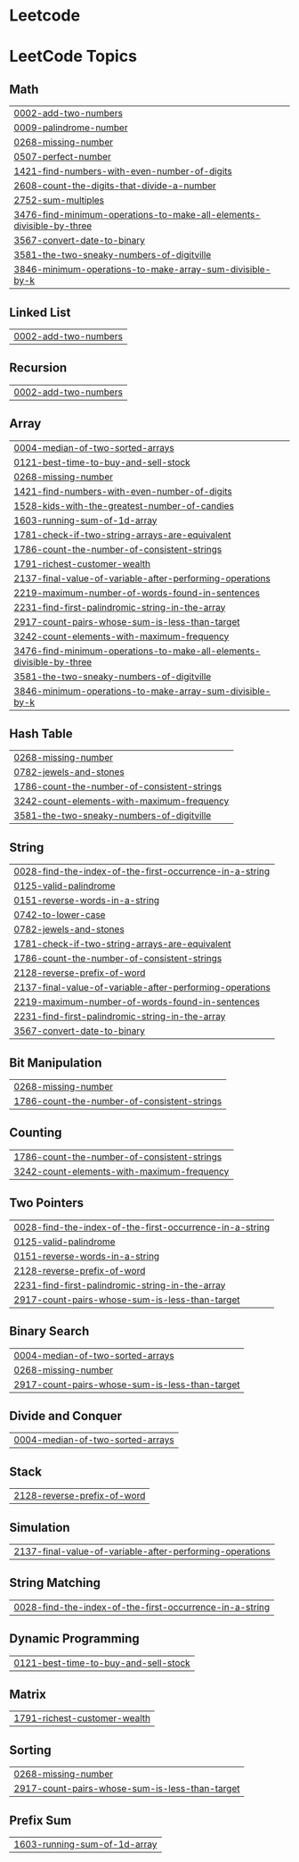 # Leetcode
<!---LeetCode Topics Start-->
# LeetCode Topics
## Math
|  |
| ------- |
| [0002-add-two-numbers](https://github.com/Sivarman/Leetcode/tree/master/0002-add-two-numbers) |
| [0009-palindrome-number](https://github.com/Sivarman/Leetcode/tree/master/0009-palindrome-number) |
| [0268-missing-number](https://github.com/Sivarman/Leetcode/tree/master/0268-missing-number) |
| [0507-perfect-number](https://github.com/Sivarman/Leetcode/tree/master/0507-perfect-number) |
| [1421-find-numbers-with-even-number-of-digits](https://github.com/Sivarman/Leetcode/tree/master/1421-find-numbers-with-even-number-of-digits) |
| [2608-count-the-digits-that-divide-a-number](https://github.com/Sivarman/Leetcode/tree/master/2608-count-the-digits-that-divide-a-number) |
| [2752-sum-multiples](https://github.com/Sivarman/Leetcode/tree/master/2752-sum-multiples) |
| [3476-find-minimum-operations-to-make-all-elements-divisible-by-three](https://github.com/Sivarman/Leetcode/tree/master/3476-find-minimum-operations-to-make-all-elements-divisible-by-three) |
| [3567-convert-date-to-binary](https://github.com/Sivarman/Leetcode/tree/master/3567-convert-date-to-binary) |
| [3581-the-two-sneaky-numbers-of-digitville](https://github.com/Sivarman/Leetcode/tree/master/3581-the-two-sneaky-numbers-of-digitville) |
| [3846-minimum-operations-to-make-array-sum-divisible-by-k](https://github.com/Sivarman/Leetcode/tree/master/3846-minimum-operations-to-make-array-sum-divisible-by-k) |
## Linked List
|  |
| ------- |
| [0002-add-two-numbers](https://github.com/Sivarman/Leetcode/tree/master/0002-add-two-numbers) |
## Recursion
|  |
| ------- |
| [0002-add-two-numbers](https://github.com/Sivarman/Leetcode/tree/master/0002-add-two-numbers) |
## Array
|  |
| ------- |
| [0004-median-of-two-sorted-arrays](https://github.com/Sivarman/Leetcode/tree/master/0004-median-of-two-sorted-arrays) |
| [0121-best-time-to-buy-and-sell-stock](https://github.com/Sivarman/Leetcode/tree/master/0121-best-time-to-buy-and-sell-stock) |
| [0268-missing-number](https://github.com/Sivarman/Leetcode/tree/master/0268-missing-number) |
| [1421-find-numbers-with-even-number-of-digits](https://github.com/Sivarman/Leetcode/tree/master/1421-find-numbers-with-even-number-of-digits) |
| [1528-kids-with-the-greatest-number-of-candies](https://github.com/Sivarman/Leetcode/tree/master/1528-kids-with-the-greatest-number-of-candies) |
| [1603-running-sum-of-1d-array](https://github.com/Sivarman/Leetcode/tree/master/1603-running-sum-of-1d-array) |
| [1781-check-if-two-string-arrays-are-equivalent](https://github.com/Sivarman/Leetcode/tree/master/1781-check-if-two-string-arrays-are-equivalent) |
| [1786-count-the-number-of-consistent-strings](https://github.com/Sivarman/Leetcode/tree/master/1786-count-the-number-of-consistent-strings) |
| [1791-richest-customer-wealth](https://github.com/Sivarman/Leetcode/tree/master/1791-richest-customer-wealth) |
| [2137-final-value-of-variable-after-performing-operations](https://github.com/Sivarman/Leetcode/tree/master/2137-final-value-of-variable-after-performing-operations) |
| [2219-maximum-number-of-words-found-in-sentences](https://github.com/Sivarman/Leetcode/tree/master/2219-maximum-number-of-words-found-in-sentences) |
| [2231-find-first-palindromic-string-in-the-array](https://github.com/Sivarman/Leetcode/tree/master/2231-find-first-palindromic-string-in-the-array) |
| [2917-count-pairs-whose-sum-is-less-than-target](https://github.com/Sivarman/Leetcode/tree/master/2917-count-pairs-whose-sum-is-less-than-target) |
| [3242-count-elements-with-maximum-frequency](https://github.com/Sivarman/Leetcode/tree/master/3242-count-elements-with-maximum-frequency) |
| [3476-find-minimum-operations-to-make-all-elements-divisible-by-three](https://github.com/Sivarman/Leetcode/tree/master/3476-find-minimum-operations-to-make-all-elements-divisible-by-three) |
| [3581-the-two-sneaky-numbers-of-digitville](https://github.com/Sivarman/Leetcode/tree/master/3581-the-two-sneaky-numbers-of-digitville) |
| [3846-minimum-operations-to-make-array-sum-divisible-by-k](https://github.com/Sivarman/Leetcode/tree/master/3846-minimum-operations-to-make-array-sum-divisible-by-k) |
## Hash Table
|  |
| ------- |
| [0268-missing-number](https://github.com/Sivarman/Leetcode/tree/master/0268-missing-number) |
| [0782-jewels-and-stones](https://github.com/Sivarman/Leetcode/tree/master/0782-jewels-and-stones) |
| [1786-count-the-number-of-consistent-strings](https://github.com/Sivarman/Leetcode/tree/master/1786-count-the-number-of-consistent-strings) |
| [3242-count-elements-with-maximum-frequency](https://github.com/Sivarman/Leetcode/tree/master/3242-count-elements-with-maximum-frequency) |
| [3581-the-two-sneaky-numbers-of-digitville](https://github.com/Sivarman/Leetcode/tree/master/3581-the-two-sneaky-numbers-of-digitville) |
## String
|  |
| ------- |
| [0028-find-the-index-of-the-first-occurrence-in-a-string](https://github.com/Sivarman/Leetcode/tree/master/0028-find-the-index-of-the-first-occurrence-in-a-string) |
| [0125-valid-palindrome](https://github.com/Sivarman/Leetcode/tree/master/0125-valid-palindrome) |
| [0151-reverse-words-in-a-string](https://github.com/Sivarman/Leetcode/tree/master/0151-reverse-words-in-a-string) |
| [0742-to-lower-case](https://github.com/Sivarman/Leetcode/tree/master/0742-to-lower-case) |
| [0782-jewels-and-stones](https://github.com/Sivarman/Leetcode/tree/master/0782-jewels-and-stones) |
| [1781-check-if-two-string-arrays-are-equivalent](https://github.com/Sivarman/Leetcode/tree/master/1781-check-if-two-string-arrays-are-equivalent) |
| [1786-count-the-number-of-consistent-strings](https://github.com/Sivarman/Leetcode/tree/master/1786-count-the-number-of-consistent-strings) |
| [2128-reverse-prefix-of-word](https://github.com/Sivarman/Leetcode/tree/master/2128-reverse-prefix-of-word) |
| [2137-final-value-of-variable-after-performing-operations](https://github.com/Sivarman/Leetcode/tree/master/2137-final-value-of-variable-after-performing-operations) |
| [2219-maximum-number-of-words-found-in-sentences](https://github.com/Sivarman/Leetcode/tree/master/2219-maximum-number-of-words-found-in-sentences) |
| [2231-find-first-palindromic-string-in-the-array](https://github.com/Sivarman/Leetcode/tree/master/2231-find-first-palindromic-string-in-the-array) |
| [3567-convert-date-to-binary](https://github.com/Sivarman/Leetcode/tree/master/3567-convert-date-to-binary) |
## Bit Manipulation
|  |
| ------- |
| [0268-missing-number](https://github.com/Sivarman/Leetcode/tree/master/0268-missing-number) |
| [1786-count-the-number-of-consistent-strings](https://github.com/Sivarman/Leetcode/tree/master/1786-count-the-number-of-consistent-strings) |
## Counting
|  |
| ------- |
| [1786-count-the-number-of-consistent-strings](https://github.com/Sivarman/Leetcode/tree/master/1786-count-the-number-of-consistent-strings) |
| [3242-count-elements-with-maximum-frequency](https://github.com/Sivarman/Leetcode/tree/master/3242-count-elements-with-maximum-frequency) |
## Two Pointers
|  |
| ------- |
| [0028-find-the-index-of-the-first-occurrence-in-a-string](https://github.com/Sivarman/Leetcode/tree/master/0028-find-the-index-of-the-first-occurrence-in-a-string) |
| [0125-valid-palindrome](https://github.com/Sivarman/Leetcode/tree/master/0125-valid-palindrome) |
| [0151-reverse-words-in-a-string](https://github.com/Sivarman/Leetcode/tree/master/0151-reverse-words-in-a-string) |
| [2128-reverse-prefix-of-word](https://github.com/Sivarman/Leetcode/tree/master/2128-reverse-prefix-of-word) |
| [2231-find-first-palindromic-string-in-the-array](https://github.com/Sivarman/Leetcode/tree/master/2231-find-first-palindromic-string-in-the-array) |
| [2917-count-pairs-whose-sum-is-less-than-target](https://github.com/Sivarman/Leetcode/tree/master/2917-count-pairs-whose-sum-is-less-than-target) |
## Binary Search
|  |
| ------- |
| [0004-median-of-two-sorted-arrays](https://github.com/Sivarman/Leetcode/tree/master/0004-median-of-two-sorted-arrays) |
| [0268-missing-number](https://github.com/Sivarman/Leetcode/tree/master/0268-missing-number) |
| [2917-count-pairs-whose-sum-is-less-than-target](https://github.com/Sivarman/Leetcode/tree/master/2917-count-pairs-whose-sum-is-less-than-target) |
## Divide and Conquer
|  |
| ------- |
| [0004-median-of-two-sorted-arrays](https://github.com/Sivarman/Leetcode/tree/master/0004-median-of-two-sorted-arrays) |
## Stack
|  |
| ------- |
| [2128-reverse-prefix-of-word](https://github.com/Sivarman/Leetcode/tree/master/2128-reverse-prefix-of-word) |
## Simulation
|  |
| ------- |
| [2137-final-value-of-variable-after-performing-operations](https://github.com/Sivarman/Leetcode/tree/master/2137-final-value-of-variable-after-performing-operations) |
## String Matching
|  |
| ------- |
| [0028-find-the-index-of-the-first-occurrence-in-a-string](https://github.com/Sivarman/Leetcode/tree/master/0028-find-the-index-of-the-first-occurrence-in-a-string) |
## Dynamic Programming
|  |
| ------- |
| [0121-best-time-to-buy-and-sell-stock](https://github.com/Sivarman/Leetcode/tree/master/0121-best-time-to-buy-and-sell-stock) |
## Matrix
|  |
| ------- |
| [1791-richest-customer-wealth](https://github.com/Sivarman/Leetcode/tree/master/1791-richest-customer-wealth) |
## Sorting
|  |
| ------- |
| [0268-missing-number](https://github.com/Sivarman/Leetcode/tree/master/0268-missing-number) |
| [2917-count-pairs-whose-sum-is-less-than-target](https://github.com/Sivarman/Leetcode/tree/master/2917-count-pairs-whose-sum-is-less-than-target) |
## Prefix Sum
|  |
| ------- |
| [1603-running-sum-of-1d-array](https://github.com/Sivarman/Leetcode/tree/master/1603-running-sum-of-1d-array) |
<!---LeetCode Topics End-->